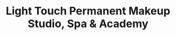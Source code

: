---
title: "Light Touch Permanent Makeup Studio, Spa & Academy"
url: /edmonton/light-touch-permanent-makeup-studio-spa-and-academy/
shop: beauty
---